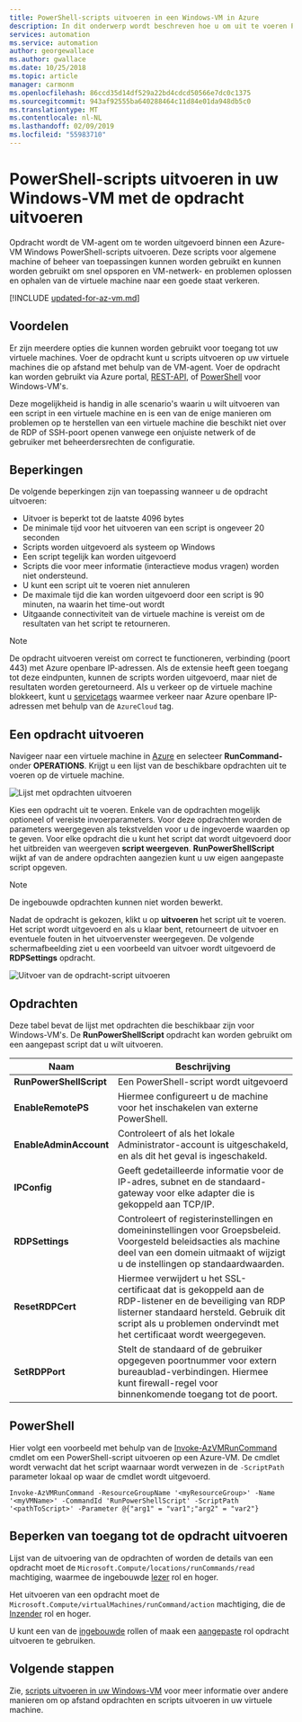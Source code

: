 ```yaml
---
title: PowerShell-scripts uitvoeren in een Windows-VM in Azure
description: In dit onderwerp wordt beschreven hoe u om uit te voeren PowerShell-scripts in een Windows Azure-machine met behulp van de opdracht uitvoeren
services: automation
ms.service: automation
author: georgewallace
ms.author: gwallace
ms.date: 10/25/2018
ms.topic: article
manager: carmonm
ms.openlocfilehash: 86ccd35d14df529a22bd4cdcd50566e7dc0c1375
ms.sourcegitcommit: 943af92555ba640288464c11d84e01da948db5c0
ms.translationtype: MT
ms.contentlocale: nl-NL
ms.lasthandoff: 02/09/2019
ms.locfileid: "55983710"
---
```

# <a name="run-powershell-scripts-in-your-windows-vm-with-run-command"></a>PowerShell-scripts uitvoeren in uw Windows-VM met de opdracht uitvoeren

Opdracht wordt de VM-agent om te worden uitgevoerd binnen een Azure-VM Windows PowerShell-scripts uitvoeren. Deze scripts voor algemene machine of beheer van toepassingen kunnen worden gebruikt en kunnen worden gebruikt om snel opsporen en VM-netwerk- en problemen oplossen en ophalen van de virtuele machine naar een goede staat verkeren.

[!INCLUDE [updated-for-az-vm.md](../../../includes/updated-for-az-vm.md)]

## <a name="benefits"></a>Voordelen

Er zijn meerdere opties die kunnen worden gebruikt voor toegang tot uw virtuele machines. Voer de opdracht kunt u scripts uitvoeren op uw virtuele machines die op afstand met behulp van de VM-agent. Voer de opdracht kan worden gebruikt via Azure portal, [REST-API](/rest/api/compute/virtual%20machines%20run%20commands/runcommand), of [PowerShell](https://docs.microsoft.com/powershell/module/az.compute/invoke-azvmruncommand) voor Windows-VM's.

Deze mogelijkheid is handig in alle scenario's waarin u wilt uitvoeren van een script in een virtuele machine en is een van de enige manieren om problemen op te herstellen van een virtuele machine die beschikt niet over de RDP of SSH-poort openen vanwege een onjuiste netwerk of de gebruiker met beheerdersrechten de configuratie.

## <a name="restrictions"></a>Beperkingen

De volgende beperkingen zijn van toepassing wanneer u de opdracht uitvoeren:

* Uitvoer is beperkt tot de laatste 4096 bytes
* De minimale tijd voor het uitvoeren van een script is ongeveer 20 seconden
* Scripts worden uitgevoerd als systeem op Windows
* Een script tegelijk kan worden uitgevoerd
* Scripts die voor meer informatie (interactieve modus vragen) worden niet ondersteund.
* U kunt een script uit te voeren niet annuleren
* De maximale tijd die kan worden uitgevoerd door een script is 90 minuten, na waarin het time-out wordt
* Uitgaande connectiviteit van de virtuele machine is vereist om de resultaten van het script te retourneren.

> [!NOTE]
> De opdracht uitvoeren vereist om correct te functioneren, verbinding (poort 443) met Azure openbare IP-adressen. Als de extensie heeft geen toegang tot deze eindpunten, kunnen de scripts worden uitgevoerd, maar niet de resultaten worden geretourneerd. Als u verkeer op de virtuele machine blokkeert, kunt u [servicetags](../../virtual-network/security-overview.md#service-tags) waarmee verkeer naar Azure openbare IP-adressen met behulp van de `AzureCloud` tag.

## <a name="run-a-command"></a>Een opdracht uitvoeren

Navigeer naar een virtuele machine in [Azure](https://portal.azure.com) en selecteer **RunCommand-** onder **OPERATIONS**. Krijgt u een lijst van de beschikbare opdrachten uit te voeren op de virtuele machine.

![Lijst met opdrachten uitvoeren](./media/run-command/run-command-list.png)

Kies een opdracht uit te voeren. Enkele van de opdrachten mogelijk optioneel of vereiste invoerparameters. Voor deze opdrachten worden de parameters weergegeven als tekstvelden voor u de ingevoerde waarden op te geven. Voor elke opdracht die u kunt het script dat wordt uitgevoerd door het uitbreiden van weergeven **script weergeven**. **RunPowerShellScript** wijkt af van de andere opdrachten aangezien kunt u uw eigen aangepaste script opgeven.

> [!NOTE]
> De ingebouwde opdrachten kunnen niet worden bewerkt.

Nadat de opdracht is gekozen, klikt u op **uitvoeren** het script uit te voeren. Het script wordt uitgevoerd en als u klaar bent, retourneert de uitvoer en eventuele fouten in het uitvoervenster weergegeven. De volgende schermafbeelding ziet u een voorbeeld van uitvoer wordt uitgevoerd de **RDPSettings** opdracht.

![Uitvoer van de opdracht-script uitvoeren](./media/run-command/run-command-script-output.png)

## <a name="commands"></a>Opdrachten

Deze tabel bevat de lijst met opdrachten die beschikbaar zijn voor Windows-VM's. De **RunPowerShellScript** opdracht kan worden gebruikt om een aangepast script dat u wilt uitvoeren.

|**Naam**|**Beschrijving**|
|---|---|
|**RunPowerShellScript**|Een PowerShell-script wordt uitgevoerd|
|**EnableRemotePS**|Hiermee configureert u de machine voor het inschakelen van externe PowerShell.|
|**EnableAdminAccount**|Controleert of als het lokale Administrator-account is uitgeschakeld, en als dit het geval is ingeschakeld.|
|**IPConfig**| Geeft gedetailleerde informatie voor de IP-adres, subnet en de standaard-gateway voor elke adapter die is gekoppeld aan TCP/IP.|
|**RDPSettings**|Controleert of registerinstellingen en domeininstellingen voor Groepsbeleid. Voorgesteld beleidsacties als machine deel van een domein uitmaakt of wijzigt u de instellingen op standaardwaarden.|
|**ResetRDPCert**|Hiermee verwijdert u het SSL-certificaat dat is gekoppeld aan de RDP-listener en de beveiliging van RDP listerner standaard hersteld. Gebruik dit script als u problemen ondervindt met het certificaat wordt weergegeven.|
|**SetRDPPort**|Stelt de standaard of de gebruiker opgegeven poortnummer voor extern bureaublad-verbindingen. Hiermee kunt firewall-regel voor binnenkomende toegang tot de poort.|

## <a name="powershell"></a>PowerShell

Hier volgt een voorbeeld met behulp van de [Invoke-AzVMRunCommand](https://docs.microsoft.com/powershell/module/az.compute/invoke-azvmruncommand) cmdlet om een PowerShell-script uitvoeren op een Azure-VM. De cmdlet wordt verwacht dat het script waarnaar wordt verwezen in de `-ScriptPath` parameter lokaal op waar de cmdlet wordt uitgevoerd.


```azurepowershell-interactive
Invoke-AzVMRunCommand -ResourceGroupName '<myResourceGroup>' -Name '<myVMName>' -CommandId 'RunPowerShellScript' -ScriptPath '<pathToScript>' -Parameter @{"arg1" = "var1";"arg2" = "var2"}
```

## <a name="limiting-access-to-run-command"></a>Beperken van toegang tot de opdracht uitvoeren

Lijst van de uitvoering van de opdrachten of worden de details van een opdracht moet de `Microsoft.Compute/locations/runCommands/read` machtiging, waarmee de ingebouwde [lezer](../../role-based-access-control/built-in-roles.md#reader) rol en hoger.

Het uitvoeren van een opdracht moet de `Microsoft.Compute/virtualMachines/runCommand/action` machtiging, die de [Inzender](../../role-based-access-control/built-in-roles.md#virtual-machine-contributor) rol en hoger.

U kunt een van de [ingebouwde](../../role-based-access-control/built-in-roles.md) rollen of maak een [aangepaste](../../role-based-access-control/custom-roles.md) rol opdracht uitvoeren te gebruiken.

## <a name="next-steps"></a>Volgende stappen

Zie, [scripts uitvoeren in uw Windows-VM](run-scripts-in-vm.md) voor meer informatie over andere manieren om op afstand opdrachten en scripts uitvoeren in uw virtuele machine.
